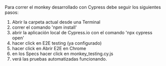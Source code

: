 Para correr el monkey desarrollado con Cypress debe seguir los siguientes pasos: 
1. Abrir la carpeta actual desde una Terminal
2. correr el comando 'npm install'
3. abrir la aplicación local de Cypress.io con el comando 'npx cypress open'
4. hacer click en E2E testing (ya configurado)
5. hacer click en Abrir E2E en Chrome
6. en los Specs hacer click en monkey_testing.cy.js
7. verá las pruebas automatizadas funcionando. 